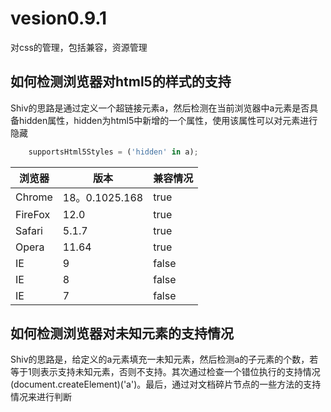 # vesion0.9.1
对css的管理，包括兼容，资源管理

## 如何检测浏览器对html5的样式的支持
Shiv的思路是通过定义一个超链接元素a，然后检测在当前浏览器中a元素是否具备hidden属性，hidden为html5中新增的一个属性，使用该属性可以对元素进行隐藏
```javascript
    supportsHtml5Styles = ('hidden' in a);
```

|浏览器|版本|兼容情况|
|-----|---|-------|
|Chrome|18。0.1025.168|true|
|FireFox|12.0|true|
|Safari|5.1.7|true|
|Opera|11.64|true|
|IE|9|false|
|IE|8|false|
|IE|7|false|
## 如何检测浏览器对未知元素的支持情况
Shiv的思路是，给定义的a元素填充一未知元素，然后检测a的子元素的个数，若等于1则表示支持未知元素，否则不支持。其次通过检查一个错位执行的支持情况(document.createElement)('a')。最后，通过对文档碎片节点的一些方法的支持情况来进行判断